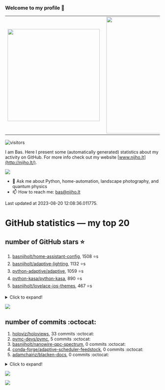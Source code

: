 ### Welcome to my profile 👋

<center>
  <table>
    <tr>
        <td><img width="300px" align="left" src="https://github-readme-stats.vercel.app/api/top-langs/?username=basnijholt&hide=TeX,Jupyter%20Notebook&layout=compact&theme=radical" /></td>
        <td><img align='right' src="https://github-readme-stats.vercel.app/api?username=basnijholt&show_icons=true&theme=radical" width="380"></td>
    </tr>
  </table>
</center>

![visitors](https://visitor-badge.glitch.me/badge?page_id=basnijholt.visitor-badge)

I am Bas. Here I present some (automatically generated) statistics about my activity on GitHub. For more info check out my website [www.nijho.lt](http://nijho.lt/).

![](https://www.nijho.lt/authors/admin/avatar_hu9e60e4b9bc120dfb6a666009f2878da6_182107_250x250_fill_q90_lanczos_center.jpg)

- 💬 Ask me about Python, home-automation, landscape photography, and quantum physics
- 📫 How to reach me: bas@nijho.lt

Last updated at 2023-08-20 12:08:36.011775.

# GitHub statistics — my top 20

## number of GitHub stars ⭐️

1. [basnijholt/home-assistant-config](https://github.com/basnijholt/home-assistant-config/), 1508 ⭐️s
2. [basnijholt/adaptive-lighting](https://github.com/basnijholt/adaptive-lighting/), 1132 ⭐️s
3. [python-adaptive/adaptive](https://github.com/python-adaptive/adaptive/), 1059 ⭐️s
4. [python-kasa/python-kasa](https://github.com/python-kasa/python-kasa/), 890 ⭐️s
5. [basnijholt/lovelace-ios-themes](https://github.com/basnijholt/lovelace-ios-themes/), 467 ⭐️s
<details><summary>Click to expand!</summary>

6. [basnijholt/lovelace-ios-dark-mode-theme](https://github.com/basnijholt/lovelace-ios-dark-mode-theme/), 422 ⭐️s
7. [basnijholt/miflora](https://github.com/basnijholt/miflora/), 358 ⭐️s
8. [basnijholt/rsync-time-machine.py](https://github.com/basnijholt/rsync-time-machine.py/), 337 ⭐️s
9. [topocm/topocm_content](https://github.com/topocm/topocm_content/), 245 ⭐️s
10. [basnijholt/home-assistant-streamdeck-yaml](https://github.com/basnijholt/home-assistant-streamdeck-yaml/), 133 ⭐️s
11. [basnijholt/home-assistant-macbook-touch-bar](https://github.com/basnijholt/home-assistant-macbook-touch-bar/), 92 ⭐️s
12. [kwant-project/kwant](https://github.com/kwant-project/kwant/), 76 ⭐️s
13. [basnijholt/markdown-code-runner](https://github.com/basnijholt/markdown-code-runner/), 74 ⭐️s
14. [basnijholt/home-assistant-streamdeck-yaml-addon](https://github.com/basnijholt/home-assistant-streamdeck-yaml-addon/), 47 ⭐️s
15. [basnijholt/aiokef](https://github.com/basnijholt/aiokef/), 32 ⭐️s
16. [basnijholt/thesis-cover](https://github.com/basnijholt/thesis-cover/), 26 ⭐️s
17. [basnijholt/instacron](https://github.com/basnijholt/instacron/), 20 ⭐️s
18. [basnijholt/adaptive-scheduler](https://github.com/basnijholt/adaptive-scheduler/), 17 ⭐️s
19. [basnijholt/addon-otmonitor](https://github.com/basnijholt/addon-otmonitor/), 15 ⭐️s
20. [kwant-project/kwant-tutorial-2016](https://github.com/kwant-project/kwant-tutorial-2016/), 13 ⭐️s

</details>

![](https://github.com/basnijholt/basnijholt/raw/main/stars_over_time.png)

## number of commits :octocat:

1. [holoviz/holoviews](https://github.com/holoviz/holoviews/), 33 commits :octocat:
2. [pymc-devs/pymc](https://github.com/pymc-devs/pymc/), 5 commits :octocat:
3. [basnijholt/nanowire-qpc-spectrum](https://github.com/basnijholt/nanowire-qpc-spectrum/), 0 commits :octocat:
4. [conda-forge/adaptive-scheduler-feedstock](https://github.com/conda-forge/adaptive-scheduler-feedstock/), 0 commits :octocat:
5. [adamchainz/blacken-docs](https://github.com/adamchainz/blacken-docs/), 0 commits :octocat:
<details><summary>Click to expand!</summary>

6. [ICB-DCM/pyABC](https://github.com/ICB-DCM/pyABC/), 0 commits :octocat:
7. [nipype/pydra](https://github.com/nipype/pydra/), 0 commits :octocat:
8. [ohld/igbot](https://github.com/ohld/igbot/), 0 commits :octocat:
9. [JesseSlim/polymetric](https://github.com/JesseSlim/polymetric/), 0 commits :octocat:
10. [joblib/loky](https://github.com/joblib/loky/), 0 commits :octocat:
11. [basnijholt/media_player.kef](https://github.com/basnijholt/media_player.kef/), 0 commits :octocat:
12. [basnijholt/net-worth-tracker](https://github.com/basnijholt/net-worth-tracker/), 0 commits :octocat:
13. [basnijholt/day-one-story-sender](https://github.com/basnijholt/day-one-story-sender/), 0 commits :octocat:
14. [conda-forge/adaptive-feedstock](https://github.com/conda-forge/adaptive-feedstock/), 0 commits :octocat:
15. [vinta/awesome-python](https://github.com/vinta/awesome-python/), 0 commits :octocat:
16. [MicrosoftDocs/azure-docs](https://github.com/MicrosoftDocs/azure-docs/), 0 commits :octocat:
17. [MicrosoftDocs/azure-devops-docs](https://github.com/MicrosoftDocs/azure-devops-docs/), 0 commits :octocat:
18. [home-assistant/supervisor](https://github.com/home-assistant/supervisor/), 0 commits :octocat:
19. [conda-forge/deepdish-feedstock](https://github.com/conda-forge/deepdish-feedstock/), 0 commits :octocat:
20. [basnijholt/miflora](https://github.com/basnijholt/miflora/), 0 commits :octocat:

</details>

![](https://github.com/basnijholt/basnijholt/raw/main/commits_per_hour.png)

![](https://github.com/basnijholt/basnijholt/raw/main/commits_per_weekday.png)

